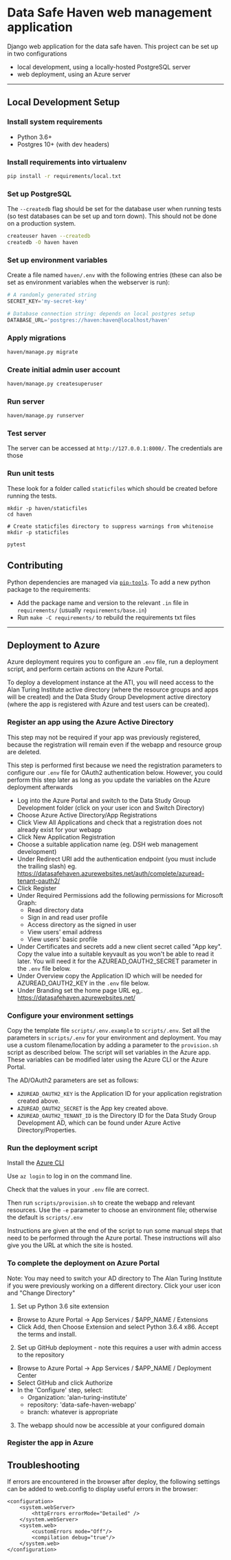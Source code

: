 # Data Safe Haven web management application
Django web application for the data safe haven.
This project can be set up in two configurations

- local development, using a locally-hosted PostgreSQL server
- web deployment, using an Azure server

---


## Local Development Setup

### Install system requirements

* Python 3.6+
* Postgres 10+ (with dev headers)

### Install requirements into virtualenv

```bash
pip install -r requirements/local.txt
```

### Set up PostgreSQL

The `--createdb` flag should be set for the database user when running tests (so test databases can be set up and torn down). This should not be done on a production system.

```bash
createuser haven --createdb
createdb -O haven haven
```

### Set up environment variables

Create a file named `haven/.env` with the following entries (these can also be set as environment variables
when the webserver is run):

```python
# A randomly generated string
SECRET_KEY='my-secret-key'

# Database connection string: depends on local postgres setup
DATABASE_URL='postgres://haven:haven@localhost/haven'
```

### Apply migrations

```bash
haven/manage.py migrate
```

### Create initial admin user account

```bash
haven/manage.py createsuperuser
```

### Run server

```bash
haven/manage.py runserver
```

### Test server
The server can be accessed at `http://127.0.0.1:8000/`. The credentials are those

### Run unit tests
These look for a folder called `staticfiles` which should be created before running the tests.


```
mkdir -p haven/staticfiles
cd haven

# Create staticfiles directory to suppress warnings from whitenoise
mkdir -p staticfiles

pytest
```

## Contributing

Python dependencies are managed via [`pip-tools`](https://pypi.org/project/pip-tools/). To add a new python package to the requirements:

* Add the package name and version to the relevant `.in` file in `requirements/` (usually `requirements/base.in`)
* Run `make -C requirements/` to rebuild the requirements txt files

---

## Deployment to Azure

Azure deployment requires you to configure an `.env` file, run a deployment script, and perform certain actions on the Azure Portal.

To deploy a development instance at the ATI, you will need access to the Alan Turing Institute active directory (where the resource groups and apps will be created) and the Data Study Group Development active directory (where the app is registered with Azure and test users can be created).

### Register an app using the Azure Active Directory

This step may not be required if your app was previously registered, because the registration will remain even if the webapp and resource group are deleted.

This step is performed first because we need the registration parameters to configure our `.env` file for OAuth2 authentication below.
However, you could perform this step later as long as you update the variables on the Azure deployment afterwards

 * Log into the Azure Portal and switch to the Data Study Group Development folder (click on your user icon and Switch Directory)
 * Choose Azure Active Directory/App Registrations
 * Click View All Applications and check that a registration does not already exist for your webapp
 * Click New Application Registration
 * Choose a suitable application name (eg. DSH web management development)
 * Under Redirect URI add the authentication endpoint (you must include the trailing slash) eg. https://datasafehaven.azurewebsites.net/auth/complete/azuread-tenant-oauth2/
 * Click Register
 * Under Required Permissions add the following permissions for Microsoft Graph:
   * Read directory data
   * Sign in and read user profile
   * Access directory as the signed in user
   * View users' email address
   * View users' basic profile
 * Under Certificates and secrets add a new client secret called "App key". Copy the value into a suitable keyvault as you won't be able to read it later. You will need it for the AZUREAD_OAUTH2_SECRET parameter in the `.env` file below.
 * Under Overview copy the Application ID which will be needed for AZUREAD_OAUTH2_KEY in the `.env` file below.
 * Under Branding set the home page URL eg,. https://datasafehaven.azurewebsites.net/

### Configure your environment settings

Copy the template file `scripts/.env.example` to `scripts/.env`. Set all the parameters in `scripts/.env` for your environment and deployment.
You may use a custom filename/location by adding a parameter to the `provision.sh` script as described below. The script will set variables
in the Azure app. These variables can be modified later using the Azure CLI or the Azure Portal.

The AD/OAuth2 parameters are set as follows:
 * `AZUREAD_OAUTH2_KEY` is the Application ID for your application registration created above.
 * `AZUREAD_OAUTH2_SECRET` is the App key created above.
 * `AZUREAD_OAUTH2_TENANT_ID` is the Directory ID for the Data Study Group Development AD, which can be found under Azure Active Directory/Properties.


### Run the deployment script

Install the [Azure CLI](https://docs.microsoft.com/en-us/cli/azure/install-azure-cli?view=azure-cli-latest)

Use `az login` to log in on the command line.

Check that the values in your `.env` file are correct.

Then run `scripts/provision.sh` to create the webapp and relevant resources.
Use the `-e` parameter to choose an environment file; otherwise the default is `scripts/.env`

Instructions are given at the end of the script to run some manual steps that need to be performed through the Azure portal.
These instructions will also give you the URL at which the site is hosted.



###

### To complete the deployment on Azure Portal

Note: You may need to switch your AD directory to The Alan Turing Institute if you were previously working on a different directory.
Click your user icon and "Change Directory"

1. Set up Python 3.6 site extension
* Browse to Azure Portal -> App Services / $APP_NAME / Extensions
* Click Add, then Choose Extension and select Python 3.6.4 x86. Accept the terms and install.

2. Set up GitHub deployment - note this requires a user with admin access to the repository
* Browse to Azure Portal -> App Services / $APP_NAME / Deployment Center
* Select GitHub and click Authorize
* In the 'Configure' step, select:
  - Organization: 'alan-turing-institute'
  - repository: 'data-safe-haven-webapp'
  - branch: whatever is appropriate

3. The webapp should now be accessible at your configured domain


### Register the app in Azure


## Troubleshooting

If errors are encountered in the browser after deploy, the following settings can be added to web.config to display useful errors in the browser:
```
<configuration>
    <system.webServer>
        <httpErrors errorMode="Detailed" />
    </system.webServer>
    <system.web>
        <customErrors mode="Off"/>
        <compilation debug="true"/>
    </system.web>
</configuration>
```
